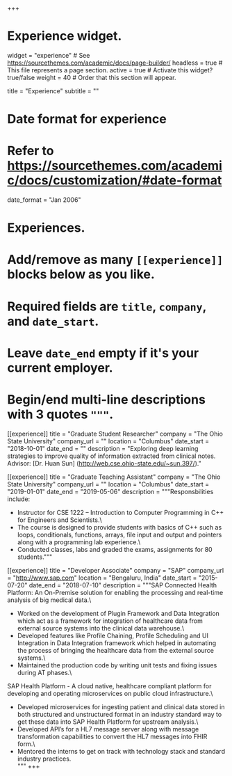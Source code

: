 +++
# Experience widget.
widget = "experience"  # See https://sourcethemes.com/academic/docs/page-builder/
headless = true  # This file represents a page section.
active = true  # Activate this widget? true/false
weight = 40  # Order that this section will appear.

title = "Experience"
subtitle = ""

# Date format for experience
#   Refer to https://sourcethemes.com/academic/docs/customization/#date-format
date_format = "Jan 2006"

# Experiences.
#   Add/remove as many `[[experience]]` blocks below as you like.
#   Required fields are `title`, `company`, and `date_start`.
#   Leave `date_end` empty if it's your current employer.
#   Begin/end multi-line descriptions with 3 quotes `"""`.
[[experience]]
  title = "Graduate Student Researcher"
  company = "The Ohio State University"
  company_url = ""
  location = "Columbus"
  date_start = "2018-10-01"
  date_end = ""
  description = "Exploring deep learning strategies to improve quality of information extracted from clinical notes.\
  Advisor: [Dr. Huan Sun] (http://web.cse.ohio-state.edu/~sun.397/)."


[[experience]]
  title = "Graduate Teaching Assistant"
  company = "The Ohio State University"
  company_url = ""
  location = "Columbus"
  date_start = "2019-01-01"
  date_end = "2019-05-06"
  description = """Responsbilities include:
  * Instructor for CSE 1222 – Introduction to Computer Programming in C++ for Engineers and Scientists.\
  * The course is designed to provide students with basics of C++ such as loops, conditionals, functions, arrays, file input and output and pointers along with a programming lab experience.\
  * Conducted classes, labs and graded the exams, assignments for 80 students."""
  
 [[experience]]
  title = "Developer Associate"
  company = "SAP"
  company_url = "http://www.sap.com"
  location = "Bengaluru, India"
  date_start = "2015-07-20"
  date_end = "2018-07-10"
  description = """SAP Connected Health Platform: An On-Premise solution for enabling the processing and real-time analysis of big medical data.\
  * Worked on the development of Plugin Framework and Data Integration which act as a framework for integration of healthcare data from external source systems into the clinical data warehouse.\
  * Developed features like Profile Chaining, Profile Scheduling and UI Integration in Data Integration framework which helped in automating the process of bringing the healthcare data from the external source systems.\
  * Maintained the production code by writing unit tests and fixing issues during AT phases.\
  
  SAP Health Platform - A cloud native, healthcare compliant platform for developing and operating microservices on public cloud infrastructure.\
  * Developed microservices for ingesting patient and clinical data stored in both structured and unstructured format in an industry standard way to get these data into SAP Health Platform for upstream analysis.\
  * Developed API’s for a HL7 message server along with message transformation capabilities to convert the HL7 messages into FHIR form.\
  * Mentored the interns to get on track with technology stack and standard industry practices.\
  """
+++
